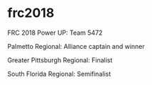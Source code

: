 # frc2018 #

FRC 2018 Power UP: Team 5472

Palmetto Regional: Alliance captain and winner

Greater Pittsburgh Regional: Finalist

South Florida Regional: Semifinalist
